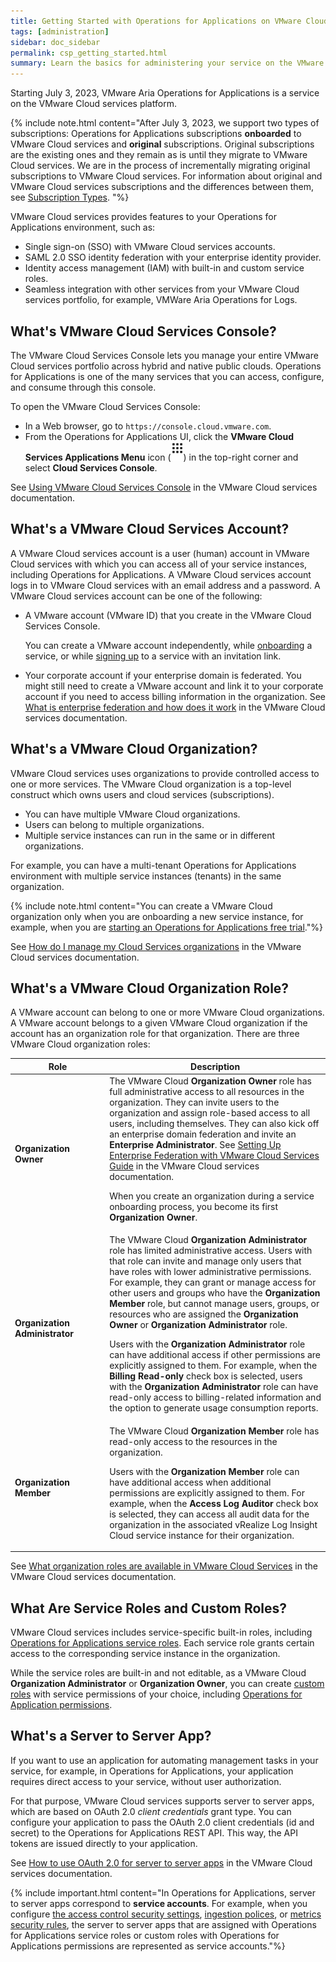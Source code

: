 ```yaml
---
title: Getting Started with Operations for Applications on VMware Cloud Services
tags: [administration]
sidebar: doc_sidebar
permalink: csp_getting_started.html
summary: Learn the basics for administering your service on the VMware Cloud services platform.
---
```

Starting July 3, 2023, VMware Aria Operations for Applications is a service on the VMware Cloud services platform.

{% include note.html content="After July 3, 2023, we support two types of subscriptions: Operations for Applications subscriptions **onboarded** to VMware Cloud services and **original** subscriptions. Original subscriptions are the existing ones and they remain as is until they migrate to VMware Cloud services. We are in the process of incrementally migrating original subscriptions to VMware Cloud services. For information about original and VMware Cloud services subscriptions and the differences between them, see [Subscription Types](subscriptions-differences.html). "%}

VMware Cloud services provides features to your Operations for Applications environment, such as:
- Single sign-on (SSO) with VMware Cloud services accounts.
- SAML 2.0 SSO identity federation with your enterprise identity provider.
- Identity access management (IAM) with built-in and custom service roles.
- Seamless integration with other services from your VMware Cloud services portfolio, for example, VMWare Aria Operations for Logs.

## What's VMware Cloud Services Console?

The VMware Cloud Services Console lets you manage your entire VMware Cloud services portfolio across hybrid and native public clouds. Operations for Applications is one of the many services that you can access, configure, and consume through this console.

To open the VMware Cloud Services Console:

- In a Web browser, go to `https://console.cloud.vmware.com`.
- From the Operations for Applications UI, click the **VMware Cloud Services Applications Menu** icon (![applications icon](images/applications-solid.png)) in the top-right corner and select **Cloud Services Console**.

See [Using VMware Cloud Services Console](https://docs.vmware.com/en/VMware-Cloud-services/services/Using-VMware-Cloud-Services/GUID-20D62AFF-024B-4901-976D-69BFD71BECC8.html) in the VMware Cloud services documentation.

## What's a VMware Cloud Services Account?

A VMware Cloud services account is a user (human) account in VMware Cloud services with which you can access all of your service instances, including Operations for Applications. A VMware Cloud services account logs in to VMware Cloud services with an email address and a password. A VMware Cloud services account can be one of the following:
- A VMware account (VMware ID) that you create in the VMware Cloud Services Console.

    You can create a VMware account independently, while [onboarding](start_trial.html) a service, or while [signing up](csp_sign_up_or_log_in.html) to a service with an invitation link.
- Your corporate account if your enterprise domain is federated. You might still need to create a VMware account and link it to your corporate account if you need to access billing information in the organization. See [What is enterprise federation and how does it work](https://docs.vmware.com/en/VMware-Cloud-services/services/setting-up-enterprise-federation-cloud-services/GUID-76FAECB3-CFAA-461E-B9C9-2A49C39CD17F.html) in the VMware Cloud services documentation.

## What's a VMware Cloud Organization?

VMware Cloud services uses organizations to provide controlled access to one or more services. The VMware Cloud organization is a top-level construct which owns users and cloud services (subscriptions). 
* You can have multiple VMware Cloud organizations. 
* Users can belong to multiple organizations. 
* Multiple service instances can run in the same or in different organizations. 

For example, you can have a multi-tenant Operations for Applications environment with multiple service instances (tenants) in the same organization.

{% include note.html content="You can create a VMware Cloud organization only when you are onboarding a new service instance, for example, when you are [starting an Operations for Applications free trial](start_trial.html)."%}

See [How do I manage my Cloud Services organizations](https://docs.vmware.com/en/VMware-Cloud-services/services/Using-VMware-Cloud-Services/GUID-CF9E9318-B811-48CF-8499-9419997DC1F8.html) in the VMware Cloud services documentation.

## What's a VMware Cloud Organization Role?

A VMware account can belong to one or more VMware Cloud organizations. A VMware account belongs to a given VMware Cloud organization if the account has an organization role for that organization. There are three VMware Cloud organization roles:

<table>
<tbody>
<thead>
<tr><th width="30%">Role</th><th width="70%">Description</th></tr>
</thead>
<tr>
<td><strong>Organization Owner</strong></td>
<td>The VMware Cloud <strong>Organization Owner</strong> role has full administrative access to all resources in the organization. They can invite users to the organization and assign role-based access to all users, including themselves. They can also kick off an enterprise domain federation and invite an <strong>Enterprise Administrator</strong>. See <a href="https://docs.vmware.com/en/VMware-Cloud-services/services/setting-up-enterprise-federation-cloud-services/GUID-76FAECB3-CFAA-461E-B9C9-2A49C39CD17F.html">Setting Up Enterprise Federation with VMware Cloud Services Guide</a> in the VMware Cloud services documentation.
<p>When you create an organization during a service onboarding process, you become its first <strong>Organization Owner</strong>.</p></td>
</tr>
<tr><td><strong>Organization Administrator</strong></td>
<td>The VMware Cloud <strong>Organization Administrator</strong> role has limited administrative access. Users with that role can invite and manage only users that have roles with lower administrative permissions. For example, they can grant or manage access for other users and groups who have the <strong>Organization Member</strong> role, but cannot manage users, groups, or resources who are assigned the <strong>Organization Owner</strong> or <strong>Organization Administrator</strong> role. <p>Users with the <strong>Organization Administrator</strong> role can have additional access if other permissions are explicitly assigned to them. For example, when the <strong>Billing Read-only</strong> check box is selected, users with the <strong>Organization Administrator</strong> role can have read-only access to billing-related information and the option to generate usage consumption reports.</p>
</td>
</tr>
<tr>
<td><strong>Organization Member</strong></td>
<td>The VMware Cloud <strong>Organization Member</strong> role has read-only access to the resources in the organization. <p>Users with the <strong>Organization Member</strong> role can have additional access when additional permissions are explicitly assigned to them. For example, when the <strong>Access Log Auditor</strong> check box is selected, they can access all audit data for the organization in the associated vRealize Log Insight Cloud service instance for their organization.</p></td>
</tr>
</tbody>
</table>

See [What organization roles are available in VMware Cloud Services](https://docs.vmware.com/en/VMware-Cloud-services/services/Using-VMware-Cloud-Services/GUID-C11D3AAC-267C-4F16-A0E3-3EDF286EBE53.html) in the VMware Cloud services documentation.

## What Are Service Roles and Custom Roles?

VMware Cloud services includes service-specific built-in roles, including [Operations for Applications service roles](csp_users_roles.html#operations-for-applications-service-roles-built-in). Each service role grants certain access to the corresponding service instance in the organization.

While the service roles are built-in and not editable, as a VMware Cloud **Organization Administrator** or **Organization Owner**, you can create [custom roles](csp_users_roles.html#create-edit-or-delete-a-custom-role) with service permissions of your choice, including [Operations for Application permissions](csp_permissions_overview.html#operations-for-applications-permissions).

## What's a Server to Server App?

If you want to use an application for automating management tasks in your service, for example, in Operations for Applications, your application requires direct access to your service, without user authorization.

For that purpose, VMware Cloud services supports server to server apps, which are based on OAuth 2.0 *client credentials* grant type. You can configure your application to pass the OAuth 2.0 client credentials (id and secret) to the Operations for Applications REST API. This way, the API tokens are issued directly to your application.

See [How to use OAuth 2.0 for server to server apps](https://docs.vmware.com/en/VMware-Cloud-services/services/Using-VMware-Cloud-Services/GUID-327AE12A-85DB-474B-89B2-86651DF91C77.html) in the VMware Cloud services documentation.

{% include important.html content="In Operations for Applications, server to server apps correspond to **service accounts**. For example, when you configure [the access control security settings](csp_access.html#change-the-access-control-security-setting), [ingestion polices](ingestion_policies.html#step-1-specify-the-scope-and-pps-limit), or [metrics security rules](csp_metrics_security.html), the server to server apps that are assigned with Operations for Applications service roles or custom roles with Operations for Applications permissions are represented as service accounts."%}
